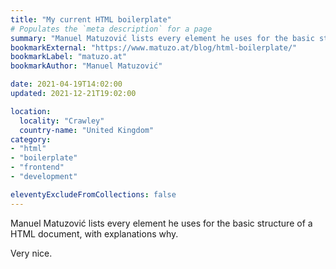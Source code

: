 ```yaml
---
title: "My current HTML boilerplate"
# Populates the `meta description` for a page
summary: "Manuel Matuzović lists every element he uses for the basic structure of a HTML document, with explanations why."
bookmarkExternal: "https://www.matuzo.at/blog/html-boilerplate/"
bookmarkLabel: "matuzo.at"
bookmarkAuthor: "Manuel Matuzović"

date: 2021-04-19T14:02:00
updated: 2021-12-21T19:02:00

location:
  locality: "Crawley"
  country-name: "United Kingdom"
category:
- "html"
- "boilerplate"
- "frontend"
- "development"

eleventyExcludeFromCollections: false
---
```


Manuel Matuzović lists every element he uses for the basic structure of a HTML document, with explanations why.

Very nice.
